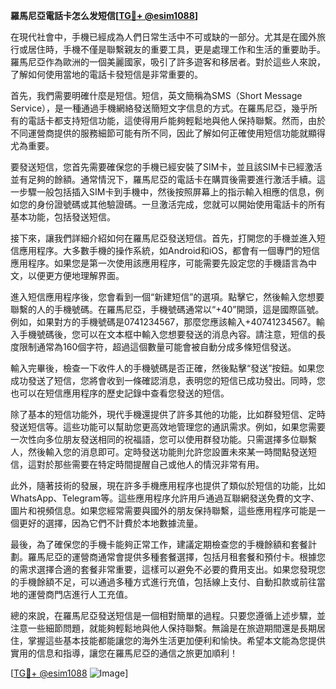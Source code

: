 **羅馬尼亞電話卡怎么发短信[[TG💪+ @esim1088](https://t.me/s/esim1088)]**

在現代社會中，手機已經成為人們日常生活中不可或缺的一部分。尤其是在國外旅行或居住時，手機不僅是聯繫親友的重要工具，更是處理工作和生活的重要助手。羅馬尼亞作為歐洲的一個美麗國家，吸引了許多遊客和移居者。對於這些人來說，了解如何使用當地的電話卡發短信是非常重要的。

首先，我們需要明確什麼是短信。短信，英文簡稱為SMS（Short Message Service），是一種通過手機網絡發送簡短文字信息的方式。在羅馬尼亞，幾乎所有的電話卡都支持短信功能，這使得用戶能夠輕鬆地與他人保持聯繫。然而，由於不同運營商提供的服務細節可能有所不同，因此了解如何正確使用短信功能就顯得尤為重要。

要發送短信，您首先需要確保您的手機已經安裝了SIM卡，並且該SIM卡已經激活並有足夠的餘額。通常情況下，羅馬尼亞的電話卡在購買後需要進行激活手續。這一步驟一般包括插入SIM卡到手機中，然後按照屏幕上的指示輸入相應的信息，例如您的身份證號碼或其他驗證碼。一旦激活完成，您就可以開始使用電話卡的所有基本功能，包括發送短信。

接下來，讓我們詳細介紹如何在羅馬尼亞發送短信。首先，打開您的手機並進入短信應用程序。大多數手機的操作系統，如Android和iOS，都會有一個專門的短信應用程序。如果您是第一次使用該應用程序，可能需要先設定您的手機語言為中文，以便更方便地理解界面。

進入短信應用程序後，您會看到一個“新建短信”的選項。點擊它，然後輸入您想要聯繫的人的手機號碼。在羅馬尼亞，手機號碼通常以“+40”開頭，這是國際區號。例如，如果對方的手機號碼是0741234567，那麼您應該輸入+40741234567。輸入手機號碼後，您可以在文本框中輸入您想要發送的消息內容。請注意，短信的長度限制通常為160個字符，超過這個數量可能會被自動分成多條短信發送。

輸入完畢後，檢查一下收件人的手機號碼是否正確，然後點擊“發送”按鈕。如果您成功發送了短信，您將會收到一條確認消息，表明您的短信已成功發出。同時，您也可以在短信應用程序的歷史記錄中查看您發送的短信。

除了基本的短信功能外，現代手機還提供了許多其他的功能，比如群發短信、定時發送短信等。這些功能可以幫助您更高效地管理您的通訊需求。例如，如果您需要一次性向多位朋友發送相同的祝福語，您可以使用群發功能。只需選擇多位聯繫人，然後輸入您的消息即可。定時發送功能則允許您設置未來某一時間點發送短信，這對於那些需要在特定時間提醒自己或他人的情況非常有用。

此外，隨著技術的發展，現在許多手機應用程序也提供了類似於短信的功能，比如WhatsApp、Telegram等。這些應用程序允許用戶通過互聯網發送免費的文字、圖片和視頻信息。如果您經常需要與國外的朋友保持聯繫，這些應用程序可能是一個更好的選擇，因為它們不計費於本地數據流量。

最後，為了確保您的手機卡能夠正常工作，建議定期檢查您的手機餘額和套餐計劃。羅馬尼亞的運營商通常會提供多種套餐選擇，包括月租套餐和預付卡。根據您的需求選擇合適的套餐非常重要，這樣可以避免不必要的費用支出。如果您發現您的手機餘額不足，可以通過多種方式進行充值，包括線上支付、自動扣款或前往當地的運營商門店進行人工充值。

總的來說，在羅馬尼亞發送短信是一個相對簡單的過程。只要您遵循上述步驟，並注意一些細節問題，就能夠輕鬆地與他人保持聯繫。無論是在旅遊期間還是長期居住，掌握這些基本技能都能讓您的海外生活更加便利和愉快。希望本文能為您提供實用的信息和指導，讓您在羅馬尼亞的通信之旅更加順利！

[[TG💪+ @esim1088](https://t.me/s/esim1088) ![Image](https://i.postimg.cc/4NQfJmqS/Snipaste-2025-05-13-00-14-12.png)]
